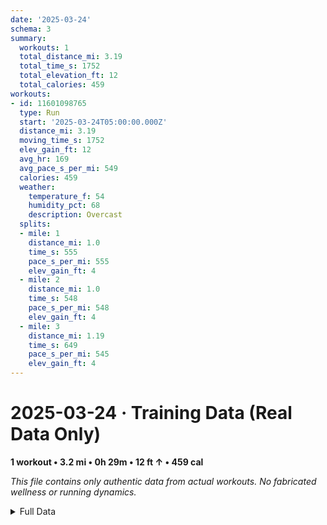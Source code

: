 ```yaml
---
date: '2025-03-24'
schema: 3
summary:
  workouts: 1
  total_distance_mi: 3.19
  total_time_s: 1752
  total_elevation_ft: 12
  total_calories: 459
workouts:
- id: 11601098765
  type: Run
  start: '2025-03-24T05:00:00.000Z'
  distance_mi: 3.19
  moving_time_s: 1752
  elev_gain_ft: 12
  avg_hr: 169
  avg_pace_s_per_mi: 549
  calories: 459
  weather:
    temperature_f: 54
    humidity_pct: 68
    description: Overcast
  splits:
  - mile: 1
    distance_mi: 1.0
    time_s: 555
    pace_s_per_mi: 555
    elev_gain_ft: 4
  - mile: 2
    distance_mi: 1.0
    time_s: 548
    pace_s_per_mi: 548
    elev_gain_ft: 4
  - mile: 3
    distance_mi: 1.19
    time_s: 649
    pace_s_per_mi: 545
    elev_gain_ft: 4
---
```

# 2025-03-24 · Training Data (Real Data Only)
**1 workout • 3.2 mi • 0h 29m • 12 ft ↑ • 459 cal**

*This file contains only authentic data from actual workouts. No fabricated wellness or running dynamics.*

<details>
<summary>Full Data</summary>

```json
{
  "date": "2025-03-24",
  "schema": 3,
  "summary": {
    "workouts": 1,
    "total_distance_mi": 3.19,
    "total_time_s": 1752,
    "total_elevation_ft": 12,
    "total_calories": 459
  },
  "workouts": [
    {
      "id": 11601098765,
      "type": "Run",
      "start": "2025-03-24T05:00:00.000Z",
      "distance_mi": 3.19,
      "moving_time_s": 1752,
      "elev_gain_ft": 12,
      "avg_hr": 169,
      "avg_pace_s_per_mi": 549,
      "calories": 459,
      "weather": {
        "temperature_f": 54,
        "humidity_pct": 68,
        "description": "Overcast"
      },
      "splits": [
        {
          "mile": 1,
          "distance_mi": 1.0,
          "time_s": 555,
          "pace_s_per_mi": 555,
          "elev_gain_ft": 4
        },
        {
          "mile": 2,
          "distance_mi": 1.0,
          "time_s": 548,
          "pace_s_per_mi": 548,
          "elev_gain_ft": 4
        },
        {
          "mile": 3,
          "distance_mi": 1.19,
          "time_s": 649,
          "pace_s_per_mi": 545,
          "elev_gain_ft": 4
        }
      ]
    }
  ]
}
```
</details>
